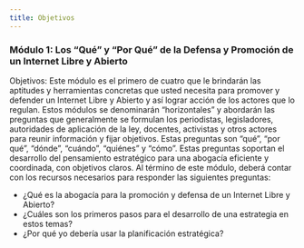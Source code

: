 ```yaml
---
title: Objetivos
---
```


### Módulo 1: Los “Qué” y “Por Qué” de la Defensa y Promoción de un Internet Libre y Abierto

Objetivos: Este módulo es el primero de cuatro que le brindarán las aptitudes y herramientas concretas que usted necesita para promover y defender un Internet Libre y Abierto y así lograr  acción de los actores que lo regulan. Estos módulos se denominarán “horizontales” y abordarán las preguntas que generalmente se formulan los periodistas, legisladores, autoridades de aplicación de la ley, docentes, activistas y otros actores para reunir información y fijar objetivos. Estas preguntas son “qué”, “por qué”, “dónde”, “cuándo”, “quiénes” y “cómo”. Estas preguntas soportan el desarrollo del pensamiento estratégico para una abogacía eficiente y coordinada, con objetivos claros.  Al término de este módulo, deberá contar con los recursos necesarios para responder las siguientes preguntas:
<ul><li>¿Qué es la abogacía para la promoción y defensa de  un Internet Libre y Abierto?
<li>¿Cuáles son los primeros pasos para el desarrollo de una estrategia en estos temas?
<li>¿Por qué yo debería usar la planificación estratégica?
</ul>
